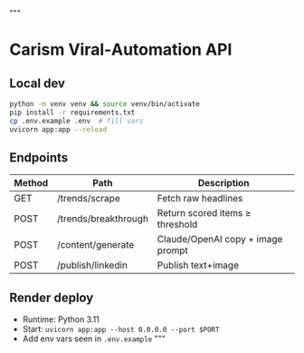 """
# Carism Viral‑Automation API

## Local dev
```bash
python -m venv venv && source venv/bin/activate
pip install -r requirements.txt
cp .env.example .env  # fill vars
uvicorn app:app --reload
```

## Endpoints
| Method | Path | Description |
|---|---|---|
| GET | /trends/scrape | Fetch raw headlines |
| POST | /trends/breakthrough | Return scored items ≥ threshold |
| POST | /content/generate | Claude/OpenAI copy + image prompt |
| POST | /publish/linkedin | Publish text+image |

## Render deploy
* Runtime: Python 3.11
* Start: `uvicorn app:app --host 0.0.0.0 --port $PORT`
* Add env vars seen in `.env.example`
"""

